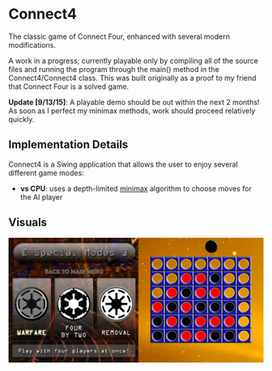 # Connect4
The classic game of Connect Four, enhanced with several modern modifications. 

A work in a progress; currently playable only by compiling all of the source files and running the program through the main() method in the Connect4/Connect4 class. This was built originally as a proof to my friend that Connect Four is a solved game.

**Update [9/13/15]**: A playable demo should be out within the next 2 months! As soon as I perfect my minimax methods, work should proceed relatively quickly.

## Implementation Details
Connect4 is a Swing application that allows the user to enjoy several different game modes:

- **vs CPU**: uses a depth-limited [minimax](https://en.wikipedia.org/wiki/Minimax) algorithm to choose moves for the AI player

## Visuals
![alt text](https://github.com/ohjay/Connect4/blob/master/demo_imgs/demo_img1.png "Gameplay screens")
